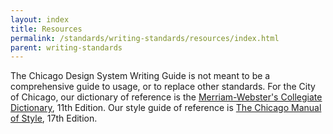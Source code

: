 ```yaml
---
layout: index
title: Resources
permalink: /standards/writing-standards/resources/index.html
parent: writing-standards
---
```


The Chicago Design System Writing Guide is not meant to be a comprehensive guide to usage, or to replace
other standards. For the City of Chicago, our dictionary of reference is the [Merriam-Webster's Collegiate Dictionary](https://www.merriam-webster.com/), 11th Edition. Our style guide of reference is [The Chicago Manual of Style](http://www.chicagomanualofstyle.org), 17th Edition.